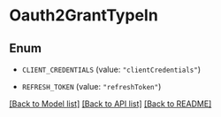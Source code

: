 # Oauth2GrantTypeIn

## Enum


* `CLIENT_CREDENTIALS` (value: `"clientCredentials"`)

* `REFRESH_TOKEN` (value: `"refreshToken"`)


[[Back to Model list]](../README.md#documentation-for-models) [[Back to API list]](../README.md#documentation-for-api-endpoints) [[Back to README]](../README.md)


